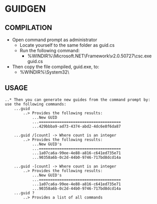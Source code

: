 ﻿# GUIDGEN

## COMPILATION
* Open command prompt as administrator
	- Locate yourself to the same folder as guid.cs
	- Run the following command:
		+ %WINDIR%\Microsoft.NET\Framework\v2.0.50727\csc.exe guid.cs 
* Then copy the file compiled, guid.exe, to:
	 - %WINDIR%\System32\
				
## USAGE				
	..* Then you can generate new guides from the command prompt by:
	use the following commands:
		...guid
			..> Provides the following results:
				...New GUID
				...====================================
				...429bbba9-ad73-4374-abd2-4dc6e8f6da87
				
		...guid /[count] -> Where count is an integer
			..> Provides the following results:
				...New GUID's
				...====================================
				...1a07ca6a-99ee-4e88-a816-c641ed735e71
				...90358a6b-0c2d-44b0-9746-717bd8dcd14a
				
		...guid -[count] -> Where count is an integer
			..> Provides the following results:
				...New GUID's
				...====================================
				...1a07ca6a-99ee-4e88-a816-c641ed735e71
				...90358a6b-0c2d-44b0-9746-717bd8dcd14a
		...guid ?
			..> Provides a list of all commands

